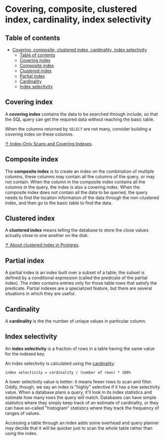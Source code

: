 # Covering, composite, clustered index, cardinality, index selectivity

## Table of contents

- [Covering, composite, clustered index, cardinality, index selectivity](#covering-composite-clustered-index-cardinality-index-selectivity)
  - [Table of contents](#table-of-contents)
  - [Covering index](#covering-index)
  - [Composite index](#composite-index)
  - [Clustered index](#clustered-index)
  - [Partial index](#partial-index)
  - [Cardinality](#cardinality)
  - [Index selectivity](#index-selectivity)

## Covering index

A **covering index** contains the data to be searched through include, so that the SQL query can get the required data without reaching the basic table.

When the columns returned by `SELECT` are not many, consider building a covering index on these columns.

[↑ Index-Only Scans and Covering Indexes](https://www.postgresql.org/docs/current/indexes-index-only-scans.html).

## Composite index

The **composite index** is to create an index on the combination of multiple columns, these columns may contain all the columns of the query, or may not contain. When the column in the composite index contains all the columns in the query, the index is also a covering index. When the composite index does not contain all the data to be queried, the query needs to find the location information of the data through the non-clustered index, and then go to the basic table to find the data.

## Clustered index

A **clustered index** means telling the database to store the close values actually close to one another on the disk.

[↑ About clustered index in Postgres](https://stackoverflow.com/questions/4796548/about-clustered-index-in-postgres).

## Partial index

A partial index is an index built over a subset of a table; the subset is defined by a conditional expression (called the predicate of the partial index). The index contains entries only for those table rows that satisfy the predicate. Partial indexes are a specialized feature, but there are several situations in which they are useful.

## Cardinality

A **cardinality** is the the number of unique values in particular column.

## Index selectivity

An **index selectivity** is a fraction of rows in a table having the same value for the indexed key.

An index selectivity is calculated using the [cardinality](#database-cardinality):

```text
index selectivity = cardinality / (number of rows) * 100%
```

A lower selectivity value is better: it means fewer rows to scan and filter. Oddly, though, we say an index is "highly" selective if it has a low selectivity value.  When a database plans a query, it'll look in its index statistics and estimate how many rows the query will match. Databases can have simple statistics where they simply keep track of an estimate of cardinality, or they can have so-called "histogram" statistics where they track the frequency of ranges of values.

Accessing a table through an index adds some overhead and query planner may decide that it will be quicker just to scan the whole table rather than using the index.
